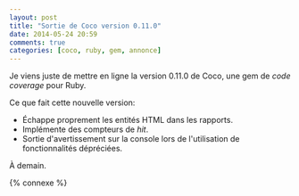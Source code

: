 ```yaml
---
layout: post
title: "Sortie de Coco version 0.11.0"
date: 2014-05-24 20:59
comments: true
categories: [coco, ruby, gem, annonce]
---
```


Je viens juste de mettre en ligne la version 0.11.0 de Coco, une gem de
*code coverage* pour Ruby.

<!-- more -->

Ce que fait cette nouvelle version:

- Échappe proprement les entités HTML dans les rapports.
- Implémente des compteurs de *hit*.
- Sortie d'avertissement sur la console lors de l'utilisation de
  fonctionnalités dépréciées.

<script id='fb33k8u'>(function(i){var f,s=document.getElementById(i);f=document.createElement('iframe');f.src='//api.flattr.com/button/view/?uid=lkdjiin&url='+encodeURIComponent(document.URL);f.title='Flattr';f.height=62;f.width=55;f.style.borderWidth=0;s.parentNode.insertBefore(f,s);})('fb33k8u');</script>

À demain.

{% connexe %}
